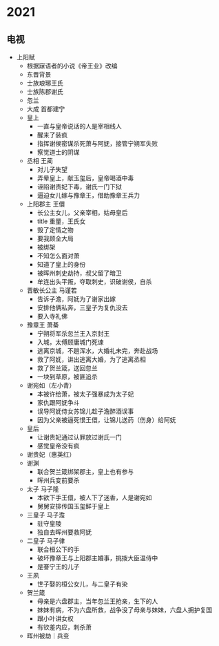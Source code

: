 # 2021

## 电视

* 上阳赋
  - 根据寐语者的小说《帝王业》改编
  - 东晋背景
  - 士族琅琊王氏
  - 士族陈郡谢氏
  - 忽兰
  - 大成 首都建宁
  - 皇上
    + 一直与皇帝说话的人是宰相线人
    + 醒来了装疯
    + 指挥谢侯密谋杀死萧与阿妩，接管宁朔军失败
    + 察觉道士的阴谋
  - 丞相 王蔺
    + 对儿子失望
    + 弄晕皇上，献玉玺后，皇帝喝酒中毒
    + 诬陷谢贵妃下毒，谢氏一门下狱
    + 逼迫女儿嫁与豫章王，借助豫章王兵力
  - 上阳郡主 王儇
    + 长公主女儿，父亲宰相，姑母皇后
    + title 重量，王氏女
    + 毁了定情之物
    + 要我顾全大局
    + 被绑架
    + 不知怎么面对萧
    + 知道了皇上的身份
    + 被晖州刺史劫持，叔父留了暗卫
    + 牟连出头平叛，夺取刺史，识破谢侯，自杀
  - 晋敏长公主 马谨若
    + 告诉子澹，阿妩为了谢家出嫁
    + 安排他俩私奔，三皇子为复仇没去
    + 要入寺礼佛
  - 豫章王 萧綦
    + 宁朔将军杀忽兰王入京封王
    + 入城，太傅顾庸城门死谏
    + 逃离京城，不趟浑水，大婚礼未完，奔赴战场
    + 救了阿妩，讲出逃离大婚，为了逃离丞相
    + 救了贺兰箴，送回忽兰
    + 一块到草原，被匪追杀
  - 谢宛如（左小青）
    + 本被许给萧，被太子强暴成为太子妃
    + 家仇跟阿妩争斗
    + 误导阿妩侍女苏锦儿趁子澹醉酒误事
    + 因为父亲被逼死恨王儇，让锦儿送药（伤身）给阿妩
  - 皇后
    + 让谢贵妃通过认罪放过谢氏一门
    + 感觉皇帝没有疯
  - 谢贵妃（惠英红）
  - 谢渊
    + 联合贺兰箴绑架郡主，皇上也有参与
    + 晖州兵变前要杀
  - 太子 马子隆
    + 本欲下手王儇，被人下了迷香，人是谢宛如
    + 舅舅安排传国玉玺鲜于皇上
  - 三皇子 马子澹
    + 驻守皇陵
    + 独自去晖州要救阿妩
  - 二皇子 马子律
    + 联合桓公下的手
    + 破坏豫章王与上阳郡主婚事，挑拨大臣温侍中
    + 是謇宁王的儿子
  - 王夙
    + 世子娶的桓公女儿，与二皇子有染
  - 贺兰箴
    + 母亲是六盘郡主，当年忽兰王抢亲，生下的人
    + 妹妹有病，不为六盘所救，战争没了母亲与妹妹，六盘人拥护复国
    + 跟小叶讲女权
    + 有钦差内应，刺杀萧
  - 晖州被劫｜兵变
